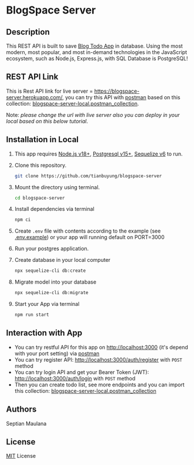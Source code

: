 # BlogSpace Server

## Description

This REST API is built to save [Blog Todo App](https://blogtodo.netlify.app/) in database. Using the most modern, most popular, and most in-demand technologies in the JavaScript ecosystem, such as Node.js, Express.js, with SQL Database is PostgreSQL!

## REST API Link

This is Rest API link for live server = <https://blogspace-server.herokuapp.com/>, you can try this API with [postman](https://www.postman.com/) based on this collection: [blogspace-server-local.postman_collection](/blogspace-server-local.postman_collection.json).

Note: _please change the url with live server also you can deploy in your local based on this below tutorial_.

## Installation in Local

1. This app requires [Node.js v18+](https://nodejs.org/en/), [Postgresql v15+](https://www.postgresql.org/download/), [Sequelize v6](https://sequelize.org/) to run.

2. Clone this repository.

   ```sh
   git clone https://github.com/tianbuyung/blogspace-server
   ```

3. Mount the directory using terminal.

   ```sh
   cd blogspace-server
   ```

4. Install dependencies via terminal

   ```sh
   npm ci
   ```

5. Create `.env` file with contents according to the example (see [.env.example](/.env.example)) or your app will running default on PORT=3000

6. Run your postgres application.

7. Create database in your local computer

   ```sh
   npx sequelize-cli db:create
   ```

8. Migrate model into your database

   ```sh
   npx sequelize-cli db:migrate
   ```

9. Start your App via terminal

   ```sh
   npm run start
   ```

## Interaction with App

- You can try restful API for this app on <http://localhost:3000> (it's depend with your port setting) via [postman](https://www.postman.com/)
- You can try register API: <http://localhost:3000/auth/register> with `POST` method
- You can try login API and get your Bearer Token (JWT): <http://localhost:3000/auth/login> with `POST` method
- Then you can create todo list, see more endpoints and you can import this collection: [blogspace-server-local.postman_collection](/blogspace-server-local.postman_collection.json)

## Authors

Septian Maulana

## License

[MIT](/LICENSE.md) License
